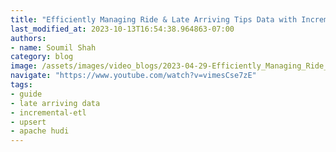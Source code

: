 ```yaml
---
title: "Efficiently Managing Ride & Late Arriving Tips Data with Incremental ETL using Apache Hudi :Hands On"
last_modified_at: 2023-10-13T16:54:38.964863-07:00
authors:
- name: Soumil Shah
category: blog
image: /assets/images/video_blogs/2023-04-29-Efficiently_Managing_Ride_Late_Arriving_Tips_Data_with_Incremental_ETL_using_Apache_Hudi_Hands_On.png
navigate: "https://www.youtube.com/watch?v=vimesCse7zE"
tags:
- guide
- late arriving data
- incremental-etl
- upsert
- apache hudi
---
```


